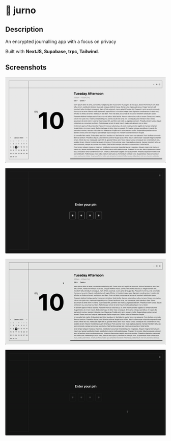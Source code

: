 # 📘 jurno

## Description

An encrypted journalling app with a focus on privacy

Built with **NextJS, Supabase, trpc, Tailwind**.

## Screenshots

![Entry list](/assets/entries.png "Entry list")

![Pin entry](/assets/pin.png "Pin entry")

![Entry list](/assets/entries.gif "Entry list")

![Pin entry](/assets/pin.gif "Pin entry")
